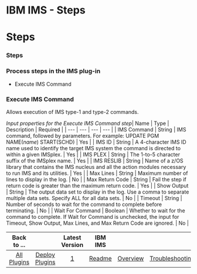 
IBM IMS - Steps
===============

# Steps



### Steps




 



### Process steps in the IMS plug-in


* Execute IMS Command




### Execute IMS Command


Allows 
execution of IMS type-1 and type-2 commands.




*Input properties for the Execute IMS Command step*| Name | Type | 
Description | Required |
| --- | --- | --- | --- |
| IMS Command | String | IMS command, followed by parameters. For 
example: UPDATE PGM NAME(*name*) START(SCHD) | Yes |
| IMS ID | String | A 4-character IMS ID name used to identify the 
target IMS system the command is directed to within a given IMSplex. | Yes |
| IMS PLEX | String | The 1-to-5 character 
suffix of the IMSplex name. | Yes |
| IMS RESLIB | String | Name of a z/OS library that contains the IMS nucleus and all
 the action modules necessary to run IMS and its utilities. | Yes |
| Max Lines | String | Maximum number of lines to 
display in the log. | No |
| Max Return Code | String | Fail the step if return code is greater than the maximum return 
code. | Yes |
| Show Output | String | The output data set to display in the log. Use a comma to separate multiple data 
sets. Specify ALL for all data sets. | No |
| Timeout | String | Number of seconds to wait for the command to complete 
before terminating.  | No |
| Wait For Command | Boolean | Whether to wait for the command to complete. If Wait for 
Command is unchecked, the input for Timeout, Show Output, Max Lines, and Max Return Code are ignored. | No |





|Back to ...||Latest Version|IBM IMS |||||
| :---: | :---: | :---: | :---: | :---: | :---: | :---: | :---: |
|[All Plugins](../../index.md)|[Deploy Plugins](../README.md)|[1](https://raw.githubusercontent.com/UrbanCode/IBM-UCD-PLUGINS/main/files/IMSz/IMS_Plugin_v1.zip)|[Readme](README.md)|[Overview](overview.md)|[Troubleshooting](troubleshooting.md)|[Usage](usage.md)|[Downloads](downloads.md)|
